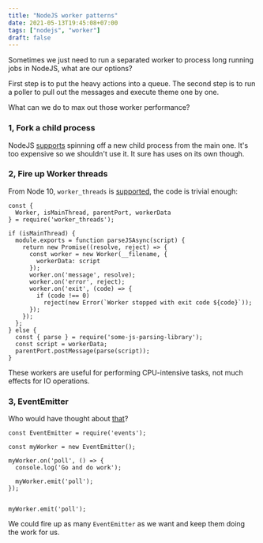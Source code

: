 ```yaml
---
title: "NodeJS worker patterns"
date: 2021-05-13T19:45:08+07:00
tags: ["nodejs", "worker"]
draft: false
---
```



Sometimes we just need to run a separated worker to process long running jobs in
NodeJS, what are our options?

First step is to put the heavy actions into a queue. The second step is to run
a poller to pull out the messages and execute theme one by one.

What can we do to max out those worker performance?


### 1, Fork a child process

NodeJS [supports][0] spinning off a new child process from the main one.
It's too expensive so we shouldn't use it. It sure has uses on its own though.


### 2, Fire up Worker threads

From Node 10, `worker_threads` is [supported][1], the code is trivial enough:

```
const {
  Worker, isMainThread, parentPort, workerData
} = require('worker_threads');

if (isMainThread) {
  module.exports = function parseJSAsync(script) {
    return new Promise((resolve, reject) => {
      const worker = new Worker(__filename, {
        workerData: script
      });
      worker.on('message', resolve);
      worker.on('error', reject);
      worker.on('exit', (code) => {
        if (code !== 0)
          reject(new Error(`Worker stopped with exit code ${code}`));
      });
    });
  };
} else {
  const { parse } = require('some-js-parsing-library');
  const script = workerData;
  parentPort.postMessage(parse(script));
}
```

These workers are useful for performing CPU-intensive tasks, not much effects
for IO operations.


### 3, EventEmitter

Who would have thought about [that][2]?


```
const EventEmitter = require('events');

const myWorker = new EventEmitter();

myWorker.on('poll', () => {
  console.log('Go and do work');

  myWorker.emit('poll');
});


myWorker.emit('poll');
```

We could fire up as many `EventEmitter` as we want and keep them doing the
work for us.


[0]: https://nodejs.org/api/child_process.html
[1]: https://nodejs.org/api/worker_threads.html
[2]: https://nodejs.org/api/events.html
